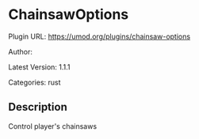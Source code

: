 # ChainsawOptions

Plugin URL: https://umod.org/plugins/chainsaw-options

Author: 

Latest Version: 1.1.1

Categories: rust

## Description

Control player's chainsaws
